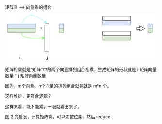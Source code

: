 矩阵乘 ==> 向量乘的组合





![image-20230522175511784](pic/矩阵乘法的新理解/image-20230522175511784.png)



矩阵相乘就是“矩阵”中的两个向量排列组合相乘，生成矩阵的形状就是 i 矩阵向量数量 * j 矩阵向量数量

因为，m个向量、n个向量的排列组合就是就是 m*n 个。

这样堆排，更符合逻辑？

这样来看，能不能乘，一眼就看出来了。





图 2 的启发，计算矩阵乘，可以先按位乘，然后 reduce